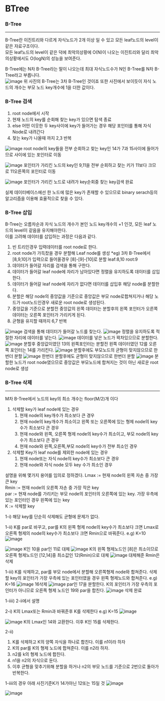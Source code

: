 # BTree

### B-Tree
<hr>
B-Tree란 이진트리와 다르게 자식노드가 2개 이상 일 수 있고 모든 leaf노드의 level이 같은 자료구조이다.<br>
모든 leaf노드의 level이 같은 덕에 최악의상황에 O(N)이 나오는 이진트리와 달리 최악의상황에서도 O(logN)의 성능을 보여준다.

B-Tree에는 N차 B-Tree라는 말이 나오는데 최대 자식노드수가 N인 B-Tree를 N차 B-Tree라고 부릅니다.<br>
![image](https://user-images.githubusercontent.com/81360154/210086548-4287eb09-d1be-473b-b4a7-c9c0ae5a0730.png)
위 사진의 B-Tree는 3차 B-Tree인 것이죠 또한 사진에서 보이듯이 자식 노드의 개수는 부모 노드 key개수에 1을 더한 값이다.

### B-Tree 검색
1. root node에서 시작
2. 현재 노드의 key를 순회해 찾는 key가 있으면 탐색 종료
3. else 어떤 이웃한 두 key사이에 key가 들어가는 경우 해당 포인터를 통해 자식 Node로 내려간다
4. 찾는 key가 나올때 까지 2,3 반복

![image](https://user-images.githubusercontent.com/81360154/210087498-0cb29118-27d3-497d-bcf3-1ce43983dc2e.png)
root node의 key들을 전부 순회하고 찾는 key인 14가 7과 15사이에 들어가므로 사이에 있는 포인터로 이동

![image](https://user-images.githubusercontent.com/81360154/210087589-41c61ead-c815-4bd4-a14d-9edc074958e2.png)
포인터가 가리킨 노드의 key인 9,11을 전부 순회하고 찾는 키가 11보다 크므로 11오른쪽의 포인터로 이동

![image](https://user-images.githubusercontent.com/81360154/210087690-df6e7b7f-927e-42fe-9b91-1f51ad0a7bdd.png)
포인터가 가리킨 노드로 내려가 key순회중 찾는 key검색 완료

실제 데이터베이스에선 한 노드에 많은 key가 존재할 수 있으므로 binary serach등의 알고리즘을 이용해 효율적으로 찾을 수 있다.

### B-Tree 삽입
B-Tree는 오름차순과 자식 노드의 개수가 본인 노드 key개수의 +1 인것, 모든 leaf 노드의 level이 같음을 유지해야한다.<br>
이를 고려해 데이터를 삽입하는 과정은 다음과 같다.<br>


1. 빈 트리인경우 입력데이터를 root node로 한다.
2. root node가 가득찼을 경우 분할해 Leaf node를 생성 *eg) 3차 B-Tree에서 [8,9,10]가 입력으로 들어올경우 [8]-[9]-[10]로 분할 leaf:8,10 root:9
3. 데이터가 들어갈 자리를 검색을 통해 구한다.
4. 데이터가 들어갈 leaf node에 자리가 남아있다면 정렬을 유지하도록 데이터를 삽입한다.
5. 데이터가 들어갈 leaf node에 자리가 없다면 데이터를 삽입후 해당 node를 분할한다.
6. 분할은 해당 node의 중앙값을 기준으로 중앙값은 부모 node로합쳐지거나 해당 노드가 root노드인경우 새로운 root node로 생성된다.
7. 중앙값을 기준으로 분할전 중앙값의 왼쪽 데이터는 분할후의 왼쪽 포인터가 오른쪽 데이터는 오른쪽 포인터가 가리키게 된다.
8. 균형을 유지할 때까지 6,7 반복

![image](https://user-images.githubusercontent.com/81360154/210090311-bf41c6e6-dbf8-46ab-a546-d6900506de81.png)
검색을 통해 데이터가 들어갈 노드를 찾는다.
![image](https://user-images.githubusercontent.com/81360154/210090320-32a55f1a-0f71-4bf3-8fe0-7255ca9eef9b.png)
정렬을 유지하도록 적절한 자리에 데이터를 넣는다.
![image](https://user-images.githubusercontent.com/81360154/210090330-063b7f61-8ab6-467d-9fd0-f637b8ec9369.png)
데이터를 넣은 노드가 꽉차있으므로 분할한다.
![image](https://user-images.githubusercontent.com/81360154/210090335-519700e5-4562-4b33-8ad8-1c1176fbf4f7.png)
분할후 중앙값이였던 13의 왼쪽포인터는 분할전 왼쪽 데이터였던 12를 오른쪽 포인터는 14를 가리킨다.
![image](https://user-images.githubusercontent.com/81360154/210090516-19c90762-93e7-49dc-956f-27c9f60b7279.png)
분할후에도 부모노드의 균형이 맞지않으므로 한번더 분할
![image](https://user-images.githubusercontent.com/81360154/210090531-ab7028bf-acc7-4abd-8aa9-0cdf14c26485.png)
한번더 분할후에도 균형이 맞지않으므로 한번더 분할
![image](https://user-images.githubusercontent.com/81360154/210090538-9fe5e333-52d7-4898-977e-fea4cb4e7a26.png)
분할한 노드가 root node였으므로 중앙값은 부모노드에 합쳐지는 것이 아닌 새로운 root node로 생성

### B-Tree 삭제
<hr>
M차 B-Tree에서 노드의 key의 최소 개수는 floor(M/2)개 이다

1. 삭제할 key가 leaf node에 있는 경우
   1. 현재 node의 key개수가 최소보다 큰 경우
   2. 현재 node의 key개수가 최소이고 왼쪽 또는 오른쪽에 있는 형제 node의 key수가 최소보다 큰 경우
   3. 현재 node와 왼쪽, 오른쪽 형제 node의 key수가 최소이고, 부모 node의 key수가 최소보다 큰 경우
   4. 현재 node와 왼쪽,오른쪽,부모 node의 key수가 전부 최소인 경우
2. 삭제할 Key가 leaf node를 제외한 node에 있는 경우
    1. 현재 node또는 자식 node의 key수가 최소보다 큰 경우
    2. 현재 node와 자식 node 모두 key 수가 최소인 경우

설명을 위해 몇가지 용어를 임의로 정하겠다.
Lmax := 현재 node의 왼쪽 자손 중 가장 큰 key<br>
Rmin := 현재 node의 오른쪽 자손 중 가장 작은 key<br>
par := 현재 node를 가리키는 부모 node의 포인터의 오른쪽에 있는 key. 가장 우측에 있는 포인터인 경우 왼쪽에 있는 key<br>
K := 삭제할 key<br>

1-i) 해당 key를 단순히 삭제해도 균형에 문제가 없다.

1-ii) K를 par로 바꾸고, par를 K의 왼쪽 형제 node의 key수가 최소보다 크면 Lmax로 오른쪽 형제의 node의 key수가 최소보다 크면 Rmin으로 바꿔준다.
e.g) K=10 
![image](https://user-images.githubusercontent.com/81360154/210092704-3e34d6cd-1a8b-4109-a543-9d1848bb9cb3.png)

![image](https://user-images.githubusercontent.com/81360154/210092730-3e305a71-9b92-4f52-8e49-6699952489ee.png)
K인 10을 par인 11로 대체
![image](https://user-images.githubusercontent.com/81360154/210092740-38229de0-2a49-43a7-af49-fb7d449dc247.png)
K의 왼쪽 형제노드인 [8]은 최소이므로 오른쪽 형제노드인 [12,14]중 최소값인 12(Rmin)으로 대체
![image](https://user-images.githubusercontent.com/81360154/210092749-44668538-8fd4-41c0-8cbb-b8e511ee6b78.png)
대체해준 Rmin은 삭제

1-iii)
K를 삭제하고, par를 부모 node에서 분할해 오른쪽형제 node와 합쳐준다. 삭제할 key의 포인터가 가장 우측에 있는 포인터였을 경우 왼쪽 형제노드와 합쳐준다.
e.g) K=16
![image](https://user-images.githubusercontent.com/81360154/210093728-8d2b2389-6af5-4565-b3c0-f5586421de93.png)
16삭제
![image](https://user-images.githubusercontent.com/81360154/210093734-9fe8c481-fd6b-4b0f-8a7e-4a758532f101.png)
par인 17을 분할한다. K의 포인터가 가장 우측의 포인터가 아니므로 오른쪽 형제 노드인 19와 par을 합친다.
![image](https://user-images.githubusercontent.com/81360154/210093741-608b70bb-73ae-4c39-93eb-35ef415a88cc.png)
삭제 완료

1-iiii) 2-ii에서 설명

2-i) K의 Lmax또는 Rmin과 바꿔준후 K를 삭제한다
e.g) K=15
![image](https://user-images.githubusercontent.com/81360154/210094099-396b7979-26d5-4a90-8c31-72cdfb75ce53.png)

![image](https://user-images.githubusercontent.com/81360154/210094110-b572bbc7-8684-477c-a82d-e990e3f7337d.png)
K의 Lmax인 14와 교환한다. 이후 K인 15를 삭제한다.

2-ii) 

1. K를 삭제하고 K의 양쪽 자식을 하나로 합친다. 이를 n1이라 하자 
2. K의 par를 K의 형제 노드에 합쳐준다. 이를 n2라 하자. 
3. n2를 k의 형제 노드에 합친다.
4. n1을 n2의 자식으로 둔다.
5. 이후 균형을 맞추기위해 분할을 하거나 n2의 부모 노드를 기준으로 2번으로 돌아가 반복한다.

1-iiii의 경우 아래 사진기준K가 14가아닌 12또는 15일 것
![image](https://user-images.githubusercontent.com/81360154/210102965-a6149403-a747-410a-98b9-3aec32c90fb5.png)

![image](https://user-images.githubusercontent.com/81360154/210102976-df27cbf2-0d40-472b-a0e6-75772a871738.png)

